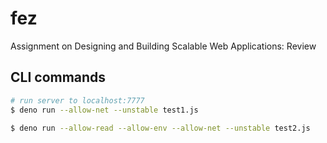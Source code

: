 # fez
Assignment on Designing and Building Scalable Web Applications: Review

## CLI commands

```bash
# run server to localhost:7777
$ deno run --allow-net --unstable test1.js

$ deno run --allow-read --allow-env --allow-net --unstable test2.js

```

